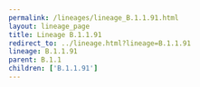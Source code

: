 ```yaml
---
permalink: /lineages/lineage_B.1.1.91.html
layout: lineage_page
title: Lineage B.1.1.91
redirect_to: ../lineage.html?lineage=B.1.1.91
lineage: B.1.1.91
parent: B.1.1
children: ['B.1.1.91']
---
```

